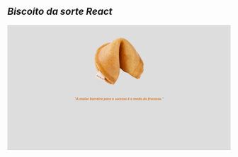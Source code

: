 ## *Biscoito da sorte React*
[![imagem biscoito](biscoito_1.png)](https://biscoito-react.netlify.app/)